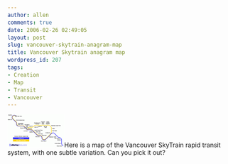 ```yaml
---
author: allen
comments: true
date: 2006-02-26 02:49:05
layout: post
slug: vancouver-skytrain-anagram-map
title: Vancouver Skytrain anagram map
wordpress_id: 207
tags:
- Creation
- Map
- Transit
- Vancouver
---
```


[![An anagrammed map of the Vancouver Skytrain system.](/images/wp-uploads/2007/10/skytrain_anagrams.thumbnail.gif)](/images/wp-uploads/2007/10/skytrain_anagrams.gif)Here is a map of the Vancouver SkyTrain rapid transit system, with one subtle variation. Can you pick it out?
